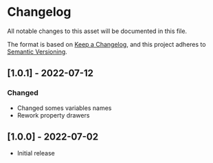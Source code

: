 # Changelog
All notable changes to this asset will be documented in this file.

The format is based on [Keep a Changelog](https://keepachangelog.com/en/1.0.0/),
and this project adheres to [Semantic Versioning](https://semver.org/spec/v2.0.0.html).


## [1.0.1] - 2022-07-12

### Changed
- Changed somes variables names
- Rework property drawers



## [1.0.0] - 2022-07-02
- Initial release